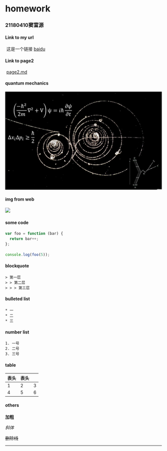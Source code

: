 # homework
### 21180410窦富源



#### Link to my url 

​	这是一个链接 [baidu](https://www.baidu.com)
#### Link to page2

​	[page2.md](./page2.md) 

####  quantum mechanics

![see?](./test.jpg)

#### img from web

![](https://img3.doubanio.com/view/subject/l/public/s27456420.jpg)



#### some code

``` js
var foo = function (bar) {
  return bar++;
};

console.log(foo(5));
```



####  blockquote

```
> 第一层
> > 第二层
> > > 第三层
```



####  bulleted list

```
* 一
* 二
* 三
```

####  number list

```
1. 一号
2. 二号
3. 三号
```

####  table

| 表头 | 表头 |      |
| ---- | ---- | ---- |
| 1    | 2    | 3    |
| 4    | 5    | 6    |





#### others

**加粗**

*斜体*

~~删除线~~

---
